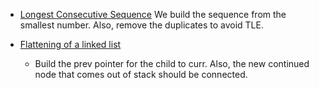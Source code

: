 

- [Longest Consecutive Sequence](https://github.com/sankalp1999/InterviewPrep_DSAproblems/blob/master/leetcode/Hashing/LongestConsecutiveSequence_Hard.cpp)
  We build the sequence from the smallest number. Also, remove the duplicates to avoid TLE.

- [Flattening of a linked list](https://github.com/sankalp1999/InterviewPrep_DSAproblems/blob/master/leetcode/LinkedList/FlattenDoublyLinkedList_Nosorting/FlattenDLLBetterIterative.cpp)
  - Build the prev pointer for the child to curr. Also, the new continued node that comes out of stack should be connected.
